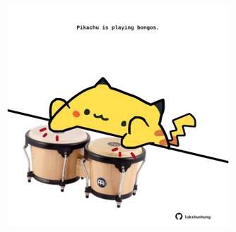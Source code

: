 <!-- built at 05/01/2022, 21:01:06 UTC -->
<p align="center">
  <img width="500" height="500" src="./ReadmeImage.svg">
</p>
